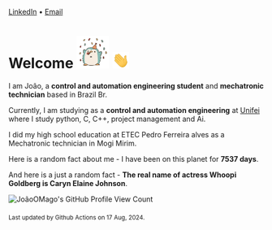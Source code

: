 [LinkedIn](https://www.linkedin.com/in/joão-pedro-gozzoli-b95641301/) &bull;
[Email](joaopedrogozzoli@gmail.com)

# Welcome <img src="happy.gif" height="64px" /> <img src="wave.gif" height="32px" />

I am João, a  **control and automation engineering student** and **mechatronic technician** based in Brazil Br.

Currently, I am studying as a **control and automation engineering** at [Unifei](https://unifei.edu.br) where I study python, C, C++, project management and Ai.

I did my high school education at ETEC Pedro Ferreira alves as a Mechatronic technician in Mogi Mirim.

Here is a random fact about me - I have been on this planet for **7537 days**.

And here is a just a random fact -  **The real name of actress Whoopi Goldberg is Caryn Elaine Johnson**.

![JoãoOMago's GitHub Profile View Count](https://komarev.com/ghpvc/?username=JoaoOMago)

<sub>Last updated by Github Actions on 17 Aug, 2024.</sub>
